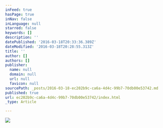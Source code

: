 ```yaml
---
inFeed: true
hasPage: true
inNav: false
inLanguage: null
starred: false
keywords: []
description: ''
datePublished: '2016-03-18T20:33:36.389Z'
dateModified: '2016-03-18T20:28:55.313Z'
title: ''
author: []
authors: []
publisher:
  name: null
  domain: null
  url: null
  favicon: null
sourcePath: _posts/2016-03-18-ec202b9c-ca6a-4d4c-99b7-70db00e53742.md
published: true
url: ec202b9c-ca6a-4d4c-99b7-70db00e53742/index.html
_type: Article

---
```

![](https://the-grid-user-content.s3-us-west-2.amazonaws.com/2f443ebe-3c26-46fd-85d2-21ea89b5cb69.jpg)